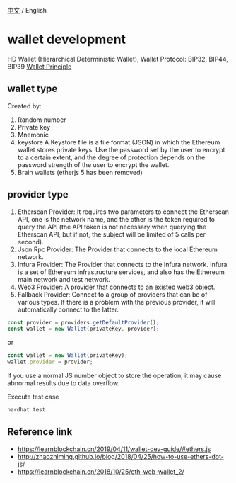 [中文](./README-CN.md) / English

# wallet development

HD Wallet (Hierarchical Deterministic Wallet), Wallet Protocol: BIP32, BIP44, BIP39
[Wallet Principle](https://learnblockchain.cn/2018/09/28/hdwallet/)

## wallet type

Created by:

1. Random number
2. Private key
3. Mnemonic
4. keystore
   A Keystore file is a file format (JSON) in which the Ethereum wallet stores private keys. Use the password set by the user to encrypt to a certain extent, and the degree of protection depends on the password strength of the user to encrypt the wallet.
5. Brain wallets (etherjs 5 has been removed)

## provider type

1. Etherscan Provider: It requires two parameters to connect the Etherscan API, one is the network name, and the other is the token required to query the API (the API token is not necessary when querying the Etherscan API, but if not, the subject will be limited of 5 calls per second).
2. Json Rpc Provider: The Provider that connects to the local Ethereum network.
3. Infura Provider: The Provider that connects to the Infura network. Infura is a set of Ethereum infrastructure services, and also has the Ethereum main network and test network.
4. Web3 Provider: A provider that connects to an existed web3 object.
5. Fallback Provider: Connect to a group of providers that can be of various types. If there is a problem with the previous provider, it will automatically connect to the latter.

```js
const provider = providers.getDefaultProvider();
const wallet = new Wallet(privateKey, provider);
```

or

```js
const wallet = new Wallet(privateKey);
wallet.provider = provider;
```

If you use a normal JS number object to store the operation, it may cause abnormal results due to data overflow.

Execute test case
```js
hardhat test
```

## Reference link

- <https://learnblockchain.cn/2019/04/11/wallet-dev-guide/#ethers.js>
- <http://zhaozhiming.github.io/blog/2018/04/25/how-to-use-ethers-dot-js/>
- <https://learnblockchain.cn/2018/10/25/eth-web-wallet_2/>
